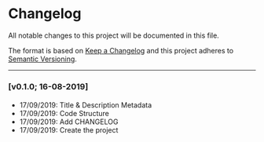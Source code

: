 # Changelog

All notable changes to this project will be documented in this file.

The format is based on [Keep a Changelog](http://keepachangelog.com/en/1.0.0/)
and this project adheres to [Semantic Versioning](http://semver.org/spec/v2.0.0.html).

---

### [v0.1.0; 16-08-2019]

#### 
- 17/09/2019: Title & Description Metadata
- 17/09/2019: Code Structure
- 17/09/2019: Add CHANGELOG
- 17/09/2019: Create the project
